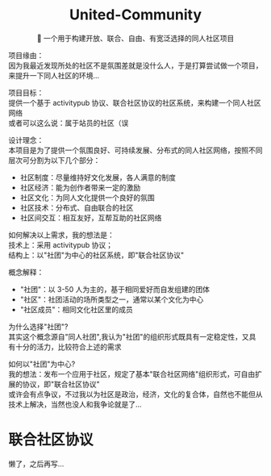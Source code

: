 <h1 align="center">
United-Community
</h1>

<p align="center">
🚀 一个用于构建开放、联合、自由、有宽泛选择的同人社区项目
<p>

项目缘由：  
因为我最近发现所处的社区不是氛围差就是没什么人，于是打算尝试做一个项目，来提升一下同人社区的环境...

项目目标：  
提供一个基于 activitypub 协议、联合社区协议的社区系统，来构建一个同人社区网络  
或者可以这么说：属于站员的社区（误

设计理念：  
本项目是为了提供一个氛围良好、可持续发展、分布式的同人社区网络，按照不同层次可分割为以下几个部分：

- 社区制度：尽量维持好文化发展，各人满意的制度
- 社区经济：能为创作者带来一定的激励
- 社区文化：为同人文化提供一个良好的氛围
- 社区技术：分布式、自由联合的社区
- 社区间交互：相互友好，互帮互助的社区网络

如何解决以上需求，我的想法是：  
技术上：采用 activitypub 协议；  
结构上：以"社团"为中心的社区系统，即"联合社区协议"

概念解释：

- "社团"：以 3-50 人为主的，基于相同爱好而自发组建的团体
- "社区"：社团活动的场所类型之一，通常以某个文化为中心
- "社区成员"：相同文化社区里的成员

为什么选择"社团"?  
其实这个概念源自"同人社团",我认为"社团"的组织形式既具有一定稳定性，又具有十分的活力，比较符合上述的需求

如何以"社团"为中心?  
我的想法：发布一个应用于社区，规定了基本"联合社区网络"组织形式，可自由扩展的协议，即"联合社区协议"  
或许会有点争议，不过我以为社区是政治，经济，文化的复合体，自然也不能但从技术上解决，当然也没人和我争论就是了...

# 联合社区协议

懒了，之后再写...
